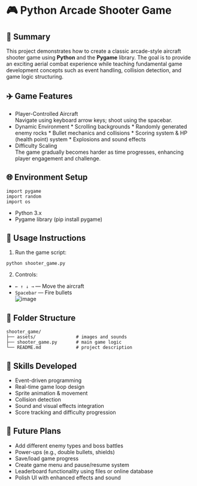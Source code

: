 # 🎮 Python Arcade Shooter Game
## 📝 Summary
This project demonstrates how to create a classic arcade-style aircraft shooter game using **Python** and the **Pygame** library. The goal is to provide an exciting aerial combat experience while teaching fundamental game development concepts such as event handling, collision detection, and game logic structuring.

## ✈️ Game Features
* Player-Controlled Aircraft  
Navigate using keyboard arrow keys; shoot using the spacebar.
* Dynamic Environment
        * Scrolling backgrounds
        * Randomly generated enemy rocks
        * Bullet mechanics and collisions
        * Scoring system & HP (health point) system
        * Explosions and sound effects
* Difficulty Scaling  
The game gradually becomes harder as time progresses, enhancing player engagement and challenge.   
## 🌐 Environment Setup
```
import pygame
import random
import os
```
* Python 3.x
* Pygame library (pip install pygame)
## 🚀 Usage Instructions  
1. Run the game script:
```
python shooter_game.py
```
2. Controls:
* ```← ↑ ↓ →``` — Move the aircraft
* ```Spacebar``` — Fire bullets  
![image](https://github.com/DennisHsu716/STG.github.io/blob/main/img/1.gif)

## 📁 Folder Structure
```
shooter_game/
├── assets/               # images and sounds
├── shooter_game.py       # main game logic
└── README.md             # project description
```

## 🧠 Skills Developed
* Event-driven programming
* Real-time game loop design
* Sprite animation & movement
* Collision detection
* Sound and visual effects integration
* Score tracking and difficulty progression

## 🔭 Future Plans
* Add different enemy types and boss battles
* Power-ups (e.g., double bullets, shields)
* Save/load game progress
* Create game menu and pause/resume system
* Leaderboard functionality using files or online database
* Polish UI with enhanced effects and sound

